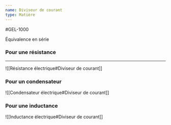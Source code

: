 ```yaml
---
name: Diviseur de courant
type: Matière
---
```

#GEL-1000 

Équivalence en série

### Pour une résistance
---
![[Résistance électrique#Diviseur de courant]]

### Pour un condensateur
![[Condensateur électrique#Diviseur de courant]]

### Pour une inductance
![[Inductance électrique#Diviseur de courant]]